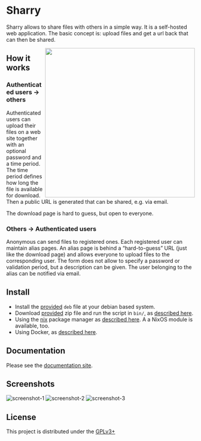 # Sharry

Sharry allows to share files with others in a simple way. It is a
self-hosted web application. The basic concept is: upload files and get
a url back that can then be shared.

<a href="https://xkcd.com/949/"><img height="400" align="right" style="float:right" src="https://imgs.xkcd.com/comics/file_transfer.png"></a>

## How it works

### Authenticated users → others

Authenticated users can upload their files on a web site together with
an optional password and a time period. The time period defines how long
the file is available for download. Then a public URL is generated that
can be shared, e.g. via email.

The download page is hard to guess, but open to everyone.

### Others → Authenticated users

Anonymous can send files to registered ones. Each registered user can
maintain alias pages. An alias page is behind a “hard-to-guess” URL
(just like the download page) and allows everyone to upload files to the
corresponding user. The form does not allow to specify a password or
validation period, but a description can be given. The user belonging to
the alias can be notified via email.

## Install

- Install the [provided](https://github.com/eikek/sharry/releases)
  `deb` file at your debian based system.
- Download [provided](https://github.com/eikek/sharry/releases) zip
  file and run the script in `bin/`, as [described
  here](https://eikek.github.io/sharry/doc/quickstart#quickstart).
- Using the [nix](https://nixos.org/nix) package manager as [described
  here](https://eikek.github.io/sharry/doc/nix). A a NixOS module is
  available, too.
- Using Docker, as [described
  here](https://eikek.github.io/sharry/doc/quickstart#quickstart-with-docker).

## Documentation

Please see the [documentation site](https://eikek.github.io/sharry).


## Screenshots

![screenshot-1](https://raw.githubusercontent.com/eikek/sharry/master/modules/microsite/docs/screenshots/20191216-222359.jpg)
![screenshot-2](https://raw.githubusercontent.com/eikek/sharry/master/modules/microsite/docs/screenshots/20191216-223117.jpg)
![screenshot-3](https://raw.githubusercontent.com/eikek/sharry/master/modules/microsite/docs/screenshots/20191216-223128.jpg)



## License

This project is distributed under the
[GPLv3+](https://spdx.org/licenses/GPL-3.0-or-later.html)
